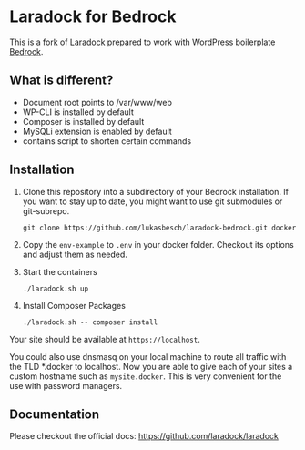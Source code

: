 # Laradock for Bedrock

This is a fork of [Laradock](https://github.com/laradock/laradock) prepared to work with WordPress boilerplate [Bedrock](https://github.com/roots/bedrock).

## What is different?
 - Document root points to /var/www/web
 - WP-CLI is installed by default
 - Composer is installed by default
 - MySQLi extension is enabled by default
 - contains script to shorten certain commands
 
## Installation

1. Clone this repository into a subdirectory of your Bedrock installation. If you want to stay up to date, you might want to use git submodules or git-subrepo.

       git clone https://github.com/lukasbesch/laradock-bedrock.git docker

2. Copy the `env-example` to `.env` in your docker folder. Checkout its options and adjust them as needed.
3. Start the containers

       ./laradock.sh up
4. Install Composer Packages

       ./laradock.sh -- composer install
       
Your site should be available at `https://localhost`.

You could also use dnsmasq on your local machine to route all traffic with the TLD *.docker to localhost. Now you are able to give each of your sites a custom hostname such as `mysite.docker`. This is very convenient for the use with password managers. 

## Documentation     
Please checkout the official docs: https://github.com/laradock/laradock
